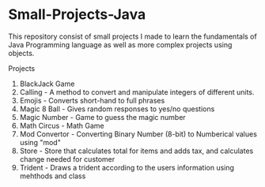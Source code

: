 # Small-Projects-Java
This repository consist of small projects I made to learn the fundamentals of Java Programming language as well as more complex projects using objects. 

Projects 

1. BlackJack Game 
2. Calling - A method to convert and manipulate integers of different units. 
3. Emojis - Converts short-hand to full phrases 
4. Magic 8 Ball - Gives random responses to yes/no questions
5. Magic Number - Game to guess the magic number 
6. Math Circus - Math Game
7. Mod Convertor - Converting Binary Number (8-bit) to Numberical values using "mod"
8. Store - Store that calculates total for items and adds tax, and calculates change needed for customer 
9. Trident - Draws a trident according to the users information using mehthods and class 
